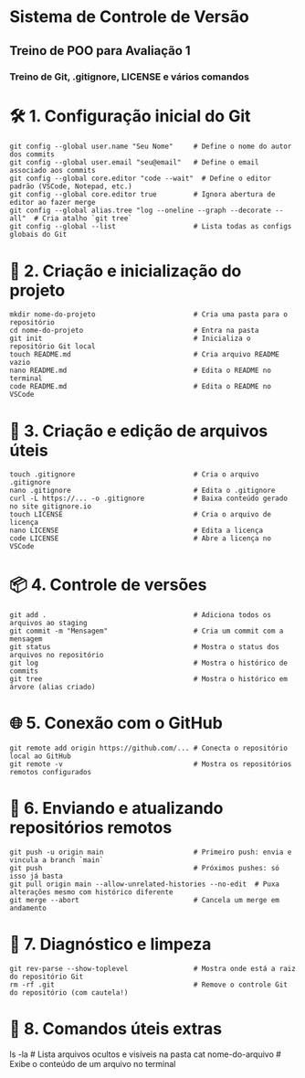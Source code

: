 # Sistema de Controle de Versão
## Treino de POO para Avaliação 1
### Treino de Git, .gitignore, LICENSE e vários comandos


# 🛠️ 1. Configuração inicial do Git
```
git config --global user.name "Seu Nome"     # Define o nome do autor dos commits
git config --global user.email "seu@email"   # Define o email associado aos commits
git config --global core.editor "code --wait"  # Define o editor padrão (VSCode, Notepad, etc.)
git config --global core.editor true         # Ignora abertura de editor ao fazer merge
git config --global alias.tree "log --oneline --graph --decorate --all"  # Cria atalho `git tree`
git config --global --list                   # Lista todas as configs globais do Git
```

# 📁 2. Criação e inicialização do projeto
```
mkdir nome-do-projeto                        # Cria uma pasta para o repositório
cd nome-do-projeto                           # Entra na pasta
git init                                     # Inicializa o repositório Git local
touch README.md                              # Cria arquivo README vazio
nano README.md                               # Edita o README no terminal
code README.md                               # Edita o README no VSCode
```
# 📝 3. Criação e edição de arquivos úteis

```
touch .gitignore                             # Cria o arquivo .gitignore
nano .gitignore                              # Edita o .gitignore
curl -L https://... -o .gitignore            # Baixa conteúdo gerado no site gitignore.io
touch LICENSE                                # Cria o arquivo de licença
nano LICENSE                                 # Edita a licença
code LICENSE                                 # Abre a licença no VSCode
```

# 📦 4. Controle de versões
```
git add .                                    # Adiciona todos os arquivos ao staging
git commit -m "Mensagem"                     # Cria um commit com a mensagem
git status                                   # Mostra o status dos arquivos no repositório
git log                                      # Mostra o histórico de commits
git tree                                     # Mostra o histórico em árvore (alias criado)
```


# 🌐 5. Conexão com o GitHub
```
git remote add origin https://github.com/... # Conecta o repositório local ao GitHub
git remote -v                                # Mostra os repositórios remotos configurados

```

# 🚀 6. Enviando e atualizando repositórios remotos
```
git push -u origin main                      # Primeiro push: envia e vincula a branch `main`
git push                                     # Próximos pushes: só isso já basta
git pull origin main --allow-unrelated-histories --no-edit  # Puxa alterações mesmo com histórico diferente
git merge --abort                            # Cancela um merge em andamento

```
# 🧼 7. Diagnóstico e limpeza
```
git rev-parse --show-toplevel                # Mostra onde está a raiz do repositório Git
rm -rf .git                                  # Remove o controle Git do repositório (com cautela!)

```

# 🧪 8. Comandos úteis extras
ls -la                                       # Lista arquivos ocultos e visíveis na pasta
cat nome-do-arquivo                          # Exibe o conteúdo de um arquivo no terminal

```

